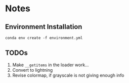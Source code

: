 # Notes

## Environment Installation

`conda env create -f environment.yml`

## TODOs

1. Make `__getitems` in the loader work...
2. Convert to lightning
3. Revise colormap, if grayscale is not giving enough info
